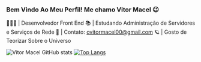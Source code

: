 ### Bem Vindo Ao Meu Perfil! Me chamo Vitor Macel 😉

👨🏻‍💻 | Desenvolvedor Front End
📚 | Estudando Administração de Servidores e Serviços de Rede
📧 | Contato: ovitormacel00@gmail.com
🪐 | Gosto de Teorizar Sobre o Universo

![Vitor Macel GitHub stats](https://github-readme-stats.vercel.app/api?username=ovitormacel&show_icons=true&theme=dark)
[![Top Langs](https://github-readme-stats.vercel.app/api/top-langs/?username=ovitormacel&layout=compact)](https://github.com/anuraghazra/github-readme-stats)
